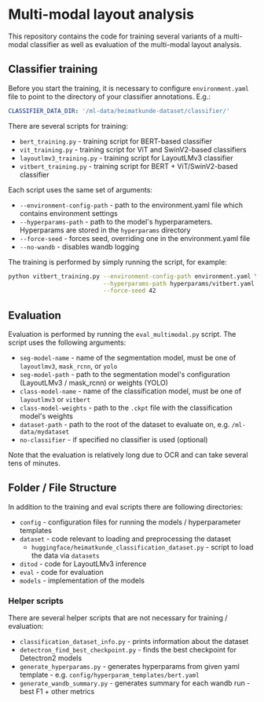 # Multi-modal layout analysis

This repository contains the code for training several variants of a multi-modal classifier
as well as evaluation of the multi-modal layout analysis.

## Classifier training

Before you start the training, it is necessary to configure `environment.yaml` file to
point to the directory of your classifier annotations. E.g.:

```yaml
CLASSIFIER_DATA_DIR: '/ml-data/heimatkunde-dataset/classifier/'
```

There are several scripts for training:

- `bert_training.py` - training script for BERT-based classifier
- `vit_training.py` - training script for ViT and SwinV2-based classifiers
- `layoutlmv3_training.py` - training script for LayoutLMv3 classifier
- `vitbert_training.py` - training script for BERT + ViT/SwinV2-based classifier

Each script uses the same set of arguments:

- `--environment-config-path` - path to the environment.yaml file which contains environment settings
- `--hyperparams-path` - path to the model's hyperparameters. Hyperparams are stored in the `hyperparams` directory
- `--force-seed` - forces seed, overriding one in the environment.yaml file
- `--no-wandb` - disables wandb logging

The training is performed by simply running the script, for example:

```zsh
python vitbert_training.py --environment-config-path environment.yaml \
                           --hyperparams-path hyperparams/vitbert.yaml \
                           --force-seed 42
```

## Evaluation

Evaluation is performed by running the `eval_multimodal.py` script.
The script uses the following arguments:

- `seg-model-name` - name of the segmentation model, must be one of `layoutlmv3`, `mask_rcnn`, or `yolo`
- `seg-model-path` - path to the segmentation model's configuration (LayoutLMv3 / mask_rcnn) or weights (YOLO)
- `class-model-name` - name of the classification model, must be one of `layoutlmv3` or `vitbert`
- `class-model-weights` - path to the `.ckpt` file with the classification model's weights
- `dataset-path` - path to the root of the dataset to evaluate on, e.g. `/ml-data/mydataset`
- `no-classifier` - if specified no classifier is used (optional)

Note that the evaluation is relatively long due to OCR and can take several tens of minutes.


## Folder / File Structure

In addition to the training and eval scripts there are following directories:

- `config` - configuration files for running the models / hyperparameter templates
- `dataset` - code relevant to loading and preprocessing the dataset
  - `huggingface/heimatkunde_classification_dataset.py` - script to load the data via `datasets`
- `ditod` - code for LayoutLMv3 inference
- `eval` - code for evaluation
- `models` - implementation of the models

### Helper scripts

There are several helper scripts that are not necessary for training / evaluation:

- `classification_dataset_info.py` - prints information about the dataset
- `detectron_find_best_checkpoint.py` - finds the best checkpoint for Detectron2 models
- `generate_hyperparams.py` - generates hyperparams from given yaml template - e.g. `config/hyperparam_templates/bert.yaml`
- `generate_wandb_summary.py` - generates summary for each wandb run - best F1 + other metrics

